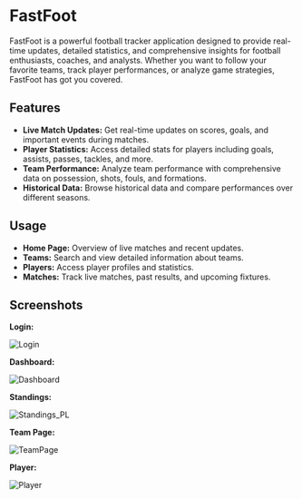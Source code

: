 # FastFoot

FastFoot is a powerful football tracker application designed to provide real-time updates, detailed statistics, and comprehensive insights for football enthusiasts, coaches, and analysts. Whether you want to follow your favorite teams, track player performances, or analyze game strategies, FastFoot has got you covered.

## Features
- **Live Match Updates:** Get real-time updates on scores, goals, and important events during matches.
- **Player Statistics:** Access detailed stats for players including goals, assists, passes, tackles, and more.
- **Team Performance:** Analyze team performance with comprehensive data on possession, shots, fouls, and formations.
- **Historical Data:** Browse historical data and compare performances over different seasons.

## Usage
- **Home Page:** Overview of live matches and recent updates.
- **Teams:** Search and view detailed information about teams.
- **Players:** Access player profiles and statistics.
- **Matches:** Track live matches, past results, and upcoming fixtures.

  

## Screenshots


 **Login:**
 
![Login](https://github.com/farhanj21/FastFoot/assets/102750756/7bdf8665-5de5-4d7d-a43c-93483b2e7592)

 **Dashboard:** 
 
![Dashboard](https://github.com/farhanj21/FastFoot/assets/102750756/0e89aa4f-9a8b-4f7d-8f32-5312190ca31b)

 **Standings:** 
 
![Standings_PL](https://github.com/farhanj21/FastFoot/assets/102750756/7fb87348-e295-41e7-b986-dd9e4c71f4d4)

 **Team Page:** 
 
![TeamPage](https://github.com/farhanj21/FastFoot/assets/102750756/8957460b-91a4-46a6-b2a7-394d7524deb4)

 **Player:** 
 
![Player](https://github.com/farhanj21/FastFoot/assets/102750756/845fb163-b752-4326-b530-210ee2e1aecb)
